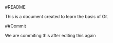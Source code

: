 #README

This is a document created to learn the basis of Git

##Commit 

We are commiting this after editing this again